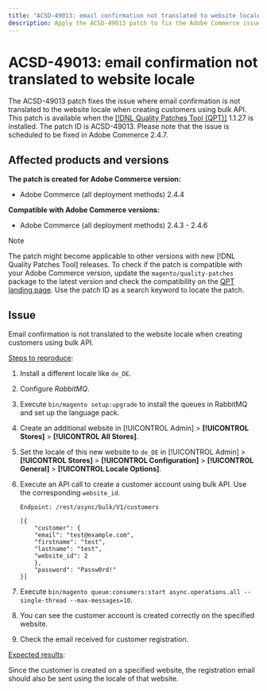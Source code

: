 ```yaml
---
title: "ACSD-49013: email confirmation not translated to website locale"
description: Apply the ACSD-49013 patch to fix the Adobe Commerce issue where email confirmation is not translated to the website locale when creating customers using bulk API.
---
```

# ACSD-49013: email confirmation not translated to website locale

The ACSD-49013 patch fixes the issue where email confirmation is not translated to the website locale when creating customers using bulk API. This patch is available when the [[!DNL Quality Patches Tool (QPT)]](/help/announcements/adobe-commerce-announcements/magento-quality-patches-released-new-tool-to-self-serve-quality-patches.md) 1.1.27 is installed. The patch ID is ACSD-49013. Please note that the issue is scheduled to be fixed in Adobe Commerce 2.4.7.

## Affected products and versions

**The patch is created for Adobe Commerce version:**

* Adobe Commerce (all deployment methods) 2.4.4

**Compatible with Adobe Commerce versions:**

* Adobe Commerce (all deployment methods) 2.4.3 - 2.4.6

>[!NOTE]
>
>The patch might become applicable to other versions with new [!DNL Quality Patches Tool] releases. To check if the patch is compatible with your Adobe Commerce version, update the `magento/quality-patches` package to the latest version and check the compatibility on the [QPT landing page](https://experienceleague.adobe.com/tools/commerce-quality-patches/index.html). Use the patch ID as a search keyword to locate the patch.

## Issue

Email confirmation is not translated to the website locale when creating customers using bulk API.

<u>Steps to reproduce</u>:

1. Install a different locale like `de_DE`.
1. Configure *RabbitMQ*.
1. Execute `bin/magento setup:upgrade` to install the queues in RabbitMQ and set up the language pack.
1. Create an additional website in [!UICONTROL Admin] > **[!UICONTROL Stores]** > **[!UICONTROL All Stores]**.
1. Set the locale of this new website to `de_DE` in [!UICONTROL Admin] > **[!UICONTROL Stores]** > **[!UICONTROL Configuration]** > **[!UICONTROL General]** > **[!UICONTROL Locale Options]**.
1. Execute an API call to create a customer account using bulk API. Use the corresponding `website_id`. 

    `Endpoint: /rest/async/bulk/V1/customers`

    ```
    [{
        "customer": {
        "email": "test@example.com",
        "firstname": "test",
        "lastname": "test",
        "website_id": 2
        },
        "password": "Passw0rd!"
    }]
    ```

1. Execute `bin/magento queue:consumers:start async.operations.all --single-thread --max-messages=10`.
1. You can see the customer account is created correctly on the specified website.
1. Check the email received for customer registration.

<u>Expected results</u>:

Since the customer is created on a specified website, the registration email should also be sent using the locale of that website.





